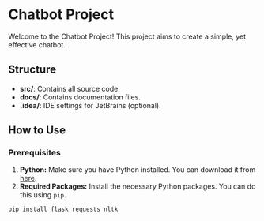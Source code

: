 # Chatbot Project

Welcome to the Chatbot Project! This project aims to create a simple, yet effective chatbot.

## Structure
- **src/**: Contains all source code.
- **docs/**: Contains documentation files.
- **.idea/**: IDE settings for JetBrains (optional).

## How to Use

### Prerequisites
1. **Python:** Make sure you have Python installed. You can download it from [here](https://www.python.org/downloads/).
2. **Required Packages:** Install the necessary Python packages. You can do this using `pip`.

```bash
pip install flask requests nltk
